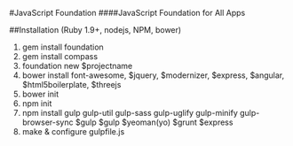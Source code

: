 #JavaScript Foundation
####JavaScript Foundation for All Apps

##Installation (Ruby 1.9+, nodejs, NPM, bower)
1. gem install foundation
2. gem install compass
3. foundation new $projectname
4. bower install font-awesome, $jquery, $modernizer, $express, $angular, $html5boilerplate, $threejs
5. bower init
6. npm init
7. npm install gulp gulp-util gulp-sass gulp-uglify gulp-minify gulp-browser-sync $gulp $gulp $yeoman(yo) $grunt $express
8. make & configure gulpfile.js
